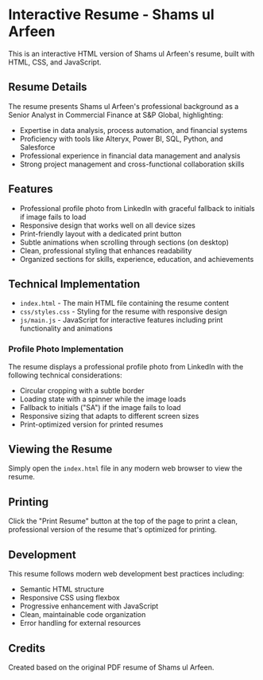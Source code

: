# Interactive Resume - Shams ul Arfeen

This is an interactive HTML version of Shams ul Arfeen's resume, built with HTML, CSS, and JavaScript.

## Resume Details

The resume presents Shams ul Arfeen's professional background as a Senior Analyst in Commercial Finance at S&P Global, highlighting:

- Expertise in data analysis, process automation, and financial systems
- Proficiency with tools like Alteryx, Power BI, SQL, Python, and Salesforce
- Professional experience in financial data management and analysis
- Strong project management and cross-functional collaboration skills

## Features

- Professional profile photo from LinkedIn with graceful fallback to initials if image fails to load
- Responsive design that works well on all device sizes
- Print-friendly layout with a dedicated print button
- Subtle animations when scrolling through sections (on desktop)
- Clean, professional styling that enhances readability
- Organized sections for skills, experience, education, and achievements

## Technical Implementation

- `index.html` - The main HTML file containing the resume content
- `css/styles.css` - Styling for the resume with responsive design
- `js/main.js` - JavaScript for interactive features including print functionality and animations

### Profile Photo Implementation

The resume displays a professional profile photo from LinkedIn with the following technical considerations:
- Circular cropping with a subtle border
- Loading state with a spinner while the image loads
- Fallback to initials ("SA") if the image fails to load
- Responsive sizing that adapts to different screen sizes
- Print-optimized version for printed resumes

## Viewing the Resume

Simply open the `index.html` file in any modern web browser to view the resume.

## Printing

Click the "Print Resume" button at the top of the page to print a clean, professional version of the resume that's optimized for printing.

## Development

This resume follows modern web development best practices including:
- Semantic HTML structure
- Responsive CSS using flexbox
- Progressive enhancement with JavaScript
- Clean, maintainable code organization
- Error handling for external resources

## Credits

Created based on the original PDF resume of Shams ul Arfeen. 